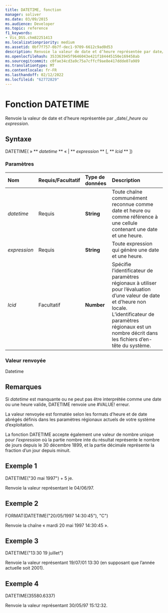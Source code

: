 ```yaml
---
title: DATETIME, fonction
manager: soliver
ms.date: 03/09/2015
ms.audience: Developer
ms.topic: reference
f1_keywords:
- Vis_DSS.chm82251413
ms.localizationpriority: medium
ms.assetid: 0bf7f757-0b7f-dec1-9709-6612c9ad0d53
description: Renvoie la valeur de date et d’heure représentée par date/heure ou expression.
ms.openlocfilehash: 353363945f9646043e421f184445150e169458ab
ms.sourcegitcommit: c0fae34cd3a9c75a7cffcf9ae8e417ddde07a989
ms.translationtype: MT
ms.contentlocale: fr-FR
ms.lasthandoff: 02/12/2022
ms.locfileid: "62772829"
---
```

# <a name="datetime-function"></a>Fonction DATETIME

Renvoie la valeur de date et d’heure représentée par _date/__heure ou expression_.
  
## <a name="syntax"></a>Syntaxe

DATETIME( » ** *datetime* ** « | ** *expression* ** [, ** *lcid* ** ]) 
  
### <a name="parameters"></a>Paramètres

|**Nom**|**Requis/Facultatif**|**Type de données**|**Description**|
|:-----|:-----|:-----|:-----|
| _datetime_ <br/> |Requis  <br/> |**String** <br/> |Toute chaîne communément reconnue comme date et heure ou comme référence à une cellule contenant une date et une heure. |
| _expression_ <br/> |Requis  <br/> |**String** <br/> |Toute expression qui génère une date et une heure. |
| _lcid_ <br/> |Facultatif  <br/> |**Number** <br/> |Spécifie l’identificateur de paramètres régionaux à utiliser pour l’évaluation d’une valeur de date et d’heure non locale. L’identificateur de paramètres régionaux est un nombre décrit dans les fichiers d’en-tête du système. |
   
### <a name="return-value"></a>Valeur renvoyée

Datetime
  
## <a name="remarks"></a>Remarques

Si  *datetime*  est manquante ou ne peut pas être interprétée comme une date ou une heure valide, DATETIME renvoie une #VALUE! erreur. 
  
La valeur renvoyée est formatée selon les formats d’heure et de date abrégés définis dans les paramètres régionaux actuels de votre système d’exploitation. 
  
La fonction DATETIME accepte également une valeur de nombre unique pour  *l’expression*  où la partie nombre inte du résultat représente le nombre de jours depuis le 30 décembre 1899, et la partie décimale représente la fraction d’un jour depuis minuit. 
  
## <a name="example-1"></a>Exemple 1

DATETIME("30 mai 1997") + 5 je.
  
Renvoie la valeur représentant le 04/06/97.
  
## <a name="example-2"></a>Exemple 2

FORMAT(DATETIME("20/05/1997 14:30:45"), "C")
  
Renvoie la chaîne « mardi 20 mai 1997 14:30:45 ».
  
## <a name="example-3"></a>Exemple 3

DATETIME("13:30 19 juillet")
  
Renvoie la valeur représentant 19/07/01 13:30 (en supposant que l’année actuelle soit 2001).
  
## <a name="example-4"></a>Exemple 4

DATETIME(35580.6337)
  
Renvoie la valeur représentant 30/05/97 15:12:32.
  

